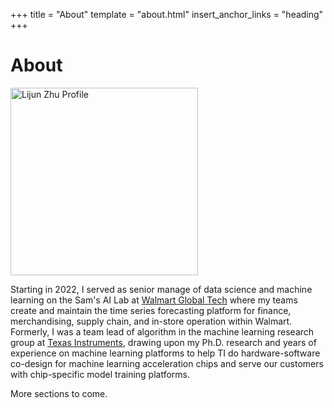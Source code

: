 +++
title = "About"
template = "about.html"
insert_anchor_links = "heading"
+++

<!--Design inspired by "https://www.aarronwalter.com/"-->


# About

<img src="lijun.jpg" alt="Lijun Zhu Profile" width="300"/>

Starting in 2022, I served as senior manage of data science and machine learning
on the Sam's AI Lab at [Walmart Global Tech](https://tech.walmart.com/content/walmart-global-tech/en_us.html)
where my teams create and maintain the time series forecasting platform for
finance, merchandising, supply chain, and in-store operation within Walmart. 
Formerly, I was a team lead of algorithm in the machine learning research group
at [Texas Instruments](https://www.ti.com/), drawing upon my Ph.D. research and
years of experience on machine learning platforms to help TI do
hardware-software co-design for machine learning acceleration chips and serve 
our customers with chip-specific model training platforms.

More sections to come.

